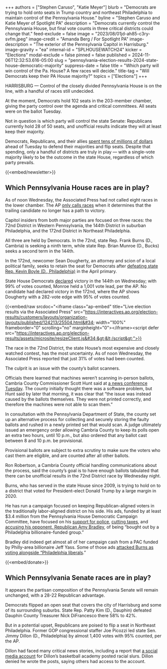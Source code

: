 +++
authors = ["Stephen Caruso", "Katie Meyer"]
blurb = "Democrats are trying to hold onto seats in Trump country and northeast Philadelphia to maintain control of the Pennsylvania House."
byline = "Stephen Caruso and Katie Meyer of Spotlight PA"
description = "Democrats currently control the Pennsylvania House, but final vote counts in three critical districts could change that."
feed-exclude = false
image = "2023/08/01jd-ah85-c3ry-svfm.jpeg"
image-credit = "Amanda Berg / For Spotlight PA"
image-description = "The exterior of the Pennsylvania Capitol in Harrisburg."
image-gravity = "ea"
internal-id = "SPLHOUSEWATCH24"
kicker = "Elections"
modal-exclude = false
pinned = false
published = 2024-11-06T12:32:53.616-05:00
slug = "pennsylvania-election-results-2024-state-house-democratic-majority"
suppress-date = false
title = "Which party will win control of the Pa. House? A few races will decide."
title-tag = "Will Democrats keep their PA House majority?"
topics = ["Elections"]
+++

HARRISBURG — Control of the closely divided Pennsylvania House is on the line, with a handful of races still undecided.

At the moment, Democrats hold 102 seats in the 203-member chamber, giving the party control over the agenda and critical committees. All seats were on the ballot Tuesday.

Not in question is which party will control the state Senate: Republicans currently hold 28 of 50 seats, and unofficial results indicate they will at least keep their majority.

Democrats, Republicans, and their allies <a href="https://www.spotlightpa.org/news/2024/11/pennsylvania-election-2024-state-house-senate-majority-spending/">spent tens of millions of dollars</a> ahead of Tuesday to defend their majorities and flip seats. Despite that spending, only a handful of districts are truly in play — with a single-vote majority likely to be the outcome in the state House, regardless of which party prevails.

{{<embed/newsletter>}}

## Which Pennsylvania House races are in play?

As of noon Wednesday, the Associated Press had not called eight races in the lower chamber. The AP <a href="https://www.ap.org/elections/our-role/how-we-call-races/">only calls races</a> when it determines that the trailing candidate no longer has a path to victory.

Capitol insiders from both major parties are focused on three races: the 72nd District in Western Pennsylvania, the 144th District in suburban Philadelphia, and the 172nd District in Northeast Philadelphia.

All three are held by Democrats. In the 72nd, state Rep. Frank Burns (D., Cambria) is seeking a ninth term, while state Rep. Brian Munroe (D., Bucks) seeks a second term in the 144th.

In the 172nd, newcomer Sean Dougherty, an attorney and scion of a local political family, seeks to retain the seat for Democrats after <a href="https://www.spotlightpa.org/news/2024/04/pennsylvania-election-results-2024-primary-state-house-bryan-cutler-kevin-boyle-incumbents/">defeating state Rep. Kevin Boyle (D., Philadelphia)</a> in the April primary.

State House Democrats <a href="https://x.com/StephenJ_Caruso/status/1854161042596589586">declared</a> victory in the 144th on Wednesday; with 99% of votes counted, Monroe held a 1,001 vote lead, per the AP. No candidate had declared victory in the 172nd, where the AP shows Dougherty with a 282-vote edge with 95% of votes counted.

{{<embed/raw srcdoc="&lt;iframe class=&#34;ap-embed&#34; title=&#34;Live election results via the Associated Press&#34; src=&#34;https://interactives.ap.org/election-results/customers/layouts/organization-layouts/published/124213/25504.html&#34; width=&#34;100%&#34; frameborder=&#34;0&#34; scrolling=&#34;no&#34; marginheight=&#34;0&#34;&gt;&lt;/iframe&gt;&lt;script defer src=&#34;https://interactives.ap.org/election-results/assets/microsite/resizeClient.js&#34;&gt;&lt;/script&gt;">}}

The race in the 72nd District, the state House’s most expensive and closely watched contest, has the most uncertainty. As of noon Wednesday, the Associated Press reported that just 31% of votes had been counted.

The culprit is an issue with the county’s ballot scanners.

Officials there learned that machines weren’t scanning in-person ballots, Cambria County Commissioner Scott Hunt said at <a href="https://www.tribdem.com/multimedia/commissioners-comment/video_0af34ade-9bc9-11ef-a46a-6374a4c1614e.html">a news conference Tuesday</a>. The county initially thought there was a software problem, but Hunt said by later that morning, it was clear that “the issue was instead caused by the ballots themselves. They were not printed correctly, and therefore the machines were not able to scan them.”

In consultation with the Pennsylvania Department of State, the county set up an alternative process for collecting and securely storing the faulty ballots and rushed in a newly printed set that would scan. A judge ultimately issued an emergency order allowing Cambria County to keep its polls open an extra two hours, until 10 p.m., but also ordered that any ballot cast between 8 and 10 p.m. be provisional.

Provisional ballots are subject to extra scrutiny to make sure the voters who cast them are eligible, and are counted after all other ballots.

Ron Robertson, a Cambria County official handling communications about the process, said the county’s goal is to have enough ballots tabulated that there can be unofficial results in the 72nd District race by Wednesday night.

Burns, who has served in the state House since 2009, is trying to hold on to a district that voted for President-elect Donald Trump by a large margin in 2020.

He has run a campaign focused on keeping Republican-aligned voters in the traditionally labor-aligned district on his side. His ads, funded by at least $3.4 million from the Pennsylvania House Democratic Campaign Committee, have focused on his <a href="https://www.facebook.com/100011402108097/videos/413697408127352/">support for police</a>, <a href="https://www.facebook.com/100011402108097/videos/376707458826952/">cutting taxes</a>, and <a href="https://www.facebook.com/100011402108097/videos/904735885019556/">accusing his opponent, Republican Amy Bradley</a>, of being “bought out by a Philadelphia billionaire-funded group.”

Bradley did indeed get almost all of her campaign cash from a PAC funded by Philly-area billionaire Jeff Yass. Some of those ads <a href="https://www.spotlightpa.org/news/2024/10/pennsylvania-house-democratic-majority-november-election-2024-policy-agenda-poll/">attacked Burns as voting alongside “Philadelphia liberals</a>.”

{{<embed/donate>}}

## Which Pennsylvania Senate races are in play?

It appears the partisan composition of the Pennsylvania Senate will remain unchanged, with a 28-22 Republican advantage.

Democrats flipped an open seat that covers the city of Harrisburg and some of its surrounding suburbs. State Rep. Patty Kim (D., Dauphin) defeated Dauphin County Treasurer Nick DiFrancesco there 58% to 42%.

But in a potential upset, Republicans are poised to flip a seat in Northeast Philadelphia. Former GOP congressional staffer Joe Picozzi led state Sen. Jimmy Dillon (D., Philadelphia) by almost 1,400 votes with 95% counted, per the AP.

Dillon had faced many critical news stories, including a report that <a href="https://www.nbcphiladelphia.com/news/politics/pennsylvania-philadelphia-democratic-sen-jimmy-dillon-denies-writing-racist-homophobic-tweets/3979929/">a social media account</a> for Dillon’s basketball academy posted racial slurs. Dillon denied he wrote the posts, saying others had access to the account.

